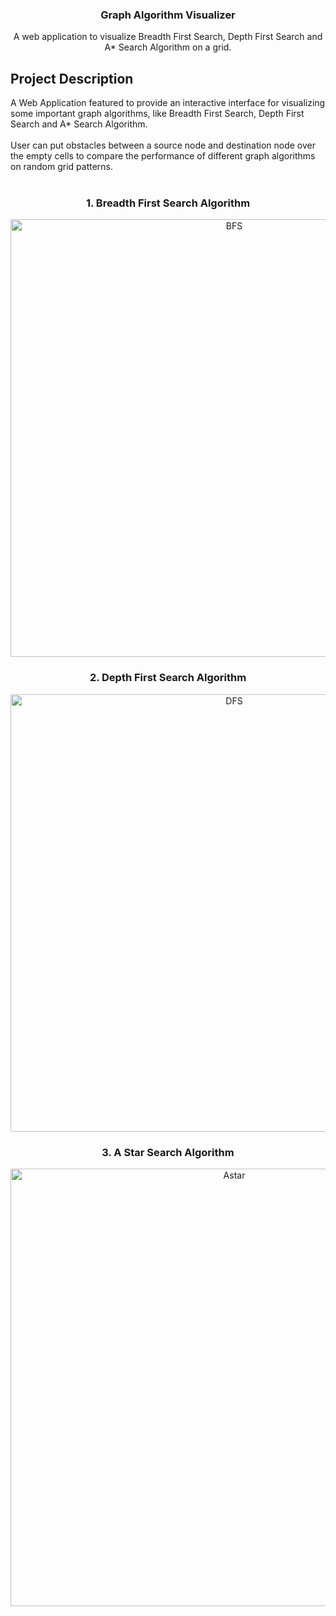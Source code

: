 <h3 align="center">Graph Algorithm Visualizer</h3>

 <p align="center">
    A web application to visualize Breadth First Search, Depth First Search and A* Search Algorithm on a grid.
  </p>
</div>

## Project Description
A Web Application featured to provide an interactive interface for visualizing some important graph algorithms, like Breadth First Search, Depth First Search and A* Search Algorithm.
<br>
<br>
User can put obstacles between a source node and destination node over the empty cells to compare the performance of different graph algorithms on random grid patterns.
<br>
<br>

<h3 align="center">1. Breadth First Search Algorithm</h3>
<p align="center">
<img src="https://user-images.githubusercontent.com/68052449/216096276-07a62813-88f2-4333-ac66-c14cb5ef5d21.png" alt="BFS" width="700px">
</div>

<h3 align="center">2. Depth First Search Algorithm</h3>
<p align="center">
<img src="https://user-images.githubusercontent.com/68052449/216097583-33761faf-d6ad-4221-9da8-d678c845da0f.png" alt="DFS" width="700px">
</div>

<h3 align="center">3. A Star Search Algorithm</h3>
<p align="center">
<img src="https://user-images.githubusercontent.com/68052449/216099165-2ae4a6bf-9848-4ea7-8702-91dba0de68ff.png" alt="Astar" width="700px">
</div>
